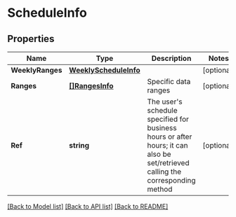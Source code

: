 # ScheduleInfo

## Properties

Name | Type | Description | Notes
------------ | ------------- | ------------- | -------------
**WeeklyRanges** | [**WeeklyScheduleInfo**](WeeklyScheduleInfo.md) |  | [optional] 
**Ranges** | [**[]RangesInfo**](RangesInfo.md) | Specific data ranges | [optional] 
**Ref** | **string** | The user&#39;s schedule specified for business hours or after hours; it can also be set/retrieved calling the corresponding method | [optional] 

[[Back to Model list]](../README.md#documentation-for-models) [[Back to API list]](../README.md#documentation-for-api-endpoints) [[Back to README]](../README.md)


